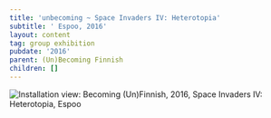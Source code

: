 ```yaml
---
title: 'unbecoming ~ Space Invaders IV: Heterotopia'
subtitle: ' Espoo, 2016'
layout: content
tag: group exhibition
pubdate: '2016'
parent: (Un)Becoming Finnish
children: []
---
```

![Installation view: Becoming (Un)Finnish, 2016, Space Invaders IV: Heterotopia, Espoo](/assets/img/becoming-uh-finnish_space-invaders-iv_matinkyla-espoo_2016.jpg)
